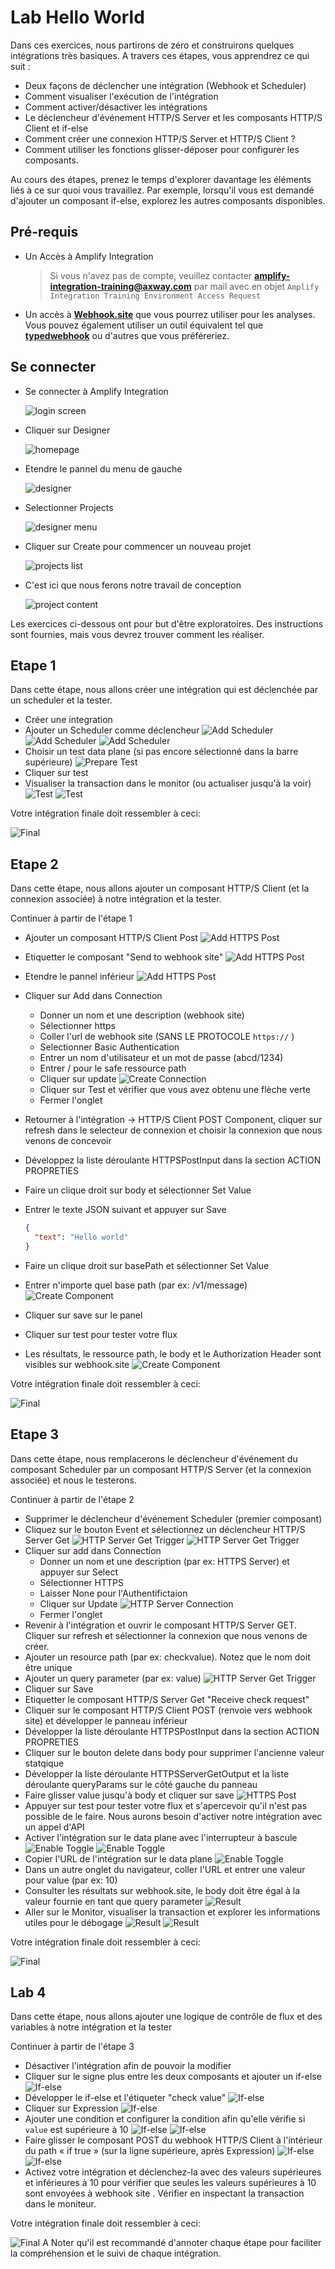 # Lab Hello World

Dans ces exercices, nous partirons de zéro et construirons quelques intégrations très basiques.
A travers ces étapes, vous apprendrez ce qui suit :

* Deux façons de déclencher une intégration (Webhook et Scheduler)
* Comment visualiser l'exécution de l'intégration
* Comment activer/désactiver les intégrations
* Le déclencheur d'événement HTTP/S Server et les composants HTTP/S Client et if-else
* Comment créer une connexion HTTP/S Server et HTTP/S Client ?
* Comment utiliser les fonctions glisser-déposer pour configurer les composants.

Au cours des étapes, prenez le temps d'explorer davantage les éléments liés à ce sur quoi vous travaillez. Par exemple, lorsqu'il vous est demandé d'ajouter un composant if-else, explorez les autres composants disponibles.


## Pré-requis

* Un Accès à Amplify Integration
  > Si vous n'avez pas de compte, veuillez contacter **[amplify-integration-training@axway.com](mailto:amplify-integration-training@axway.com?subject=Amplify%20Integration%20-%20Training%20Environment%20Access%20Request&body=Hi%2C%0D%0A%0D%0ACould%20you%20provide%20me%20with%20access%20to%20an%20environment%20where%20I%20can%20practice%20the%20Amplify%20Integration%20e-Learning%20labs%20%3F%0D%0A%0D%0ABest%20Regards.%0D%0A)**  par mail avec en objet `Amplify Integration Training Environment Access Request`
* Un accès à [**Webhook.site**](https://webhook.site/) que vous pourrez utiliser pour les analyses. Vous pouvez également utiliser un outil équivalent tel que [**typedwebhook**](https://typedwebhook.tools/) ou d'autres que vous préféreriez.

## Se connecter

* Se connecter à Amplify Integration

  ![login screen](../images/login-screen.png)

* Cliquer sur Designer

  ![homepage](../images/homepage.png)

* Etendre le pannel du menu de gauche

  ![designer](../images/designer.png)

* Selectionner Projects

  ![designer menu](../images/designer-menu.png)

* Cliquer sur  Create pour commencer un nouveau projet

  ![projects list](../images/projects-list.png)

* C'est ici que nous ferons notre travail de conception

  ![project content](../images/project-content.png)

Les exercices ci-dessous ont pour but  d'être exploratoires. Des instructions sont fournies, mais vous devrez trouver comment les réaliser.
## Etape 1

Dans cette étape, nous allons créer une intégration qui est déclenchée par un scheduler et la tester.

* Créer une integration
* Ajouter un Scheduler comme déclencheur
  ![Add Scheduler](../images/lab1-add-scheduler-a.png)
  ![Add Scheduler](../images/lab1-add-scheduler-b.png)
  ![Add Scheduler](../images/lab1-add-scheduler-c.png)
* Choisir un test data plane (si pas encore sélectionné dans la barre supérieure)
  ![Prepare Test](../images/lab1-prepare-test.png)
* Cliquer sur test
* Visualiser la transaction dans le monitor (ou actualiser jusqu'à la voir)
  ![Test](../images/lab1-test-a.png)
  ![Test](../images/lab1-test-b.png)

Votre intégration finale doit ressembler à ceci:

![Final](../images/lab1-final-a.png)

## Etape 2

Dans cette étape, nous allons ajouter un composant HTTP/S Client (et la connexion associée) à notre intégration et la tester.

Continuer à partir de l'étape 1

* Ajouter un composant HTTP/S Client Post
  ![Add HTTPS Post](../images/lab2-add-https-post-a.png)
* Etiquetter le  composant "Send to webhook site"
  ![Add HTTPS Post](../images/lab2-add-https-post-b.png)
* Etendre le pannel inférieur
  ![Add HTTPS Post](../images/lab2-add-https-post-c.png)
* Cliquer sur Add dans Connection
  * Donner un nom et une description (webhook site)
  * Sélectionner https
  * Coller l'url de webhook site (SANS LE PROTOCOLE `https://` )
  * Selectionner  Basic Authentication
  * Entrer un nom d'utilisateur et un mot de passe (abcd/1234)
  * Entrer / pour le safe ressource path
  * Cliquer sur update
    ![Create Connection](../images/lab2-create-connection-a.png)
  * Cliquer sur Test et vérifier que vous avez obtenu une flèche verte
  * Fermer l'onglet
* Retourner à l'intégration -> HTTP/S Client POST Component, cliquer sur refresh dans le selecteur de connexion et choisir la connexion que nous venons de concevoir
* Développez la liste déroulante HTTPSPostInput dans la section ACTION PROPRETIES
* Faire un clique droit sur body et sélectionner Set Value
* Entrer le texte JSON suivant et appuyer sur Save


  ```json
  {
    "text": "Hello world"
  ‌}
  ```

* Faire un clique droit sur basePath et sélectionner Set Value 
* Entrer n'importe quel base path (par ex: /v1/message)
  ![Create Component](../images/lab2-create-http-post-component-a.png)
* Cliquer sur  save sur le panel
* Cliquer sur test pour tester votre flux
* Les résultats, le ressource path, le body et le Authorization Header sont visibles sur webhook.site
  ![Create Component](../images/lab2-test-results-a.png)

Votre intégration finale doit ressembler à ceci:

![Final](../images/lab2-final-a.png)

## Etape 3

Dans cette étape, nous remplacerons le déclencheur d'événement du composant Scheduler par un composant HTTP/S Server (et la connexion associée) et nous le testerons.

Continuer à partir de l'étape 2 

* Supprimer le déclencheur d'événement Scheduler (premier composant)
* Cliquez sur le bouton Event et sélectionnez un déclencheur HTTP/S Server Get
  ![HTTP Server Get Trigger](../images/lab3-add-https-get-trigger-a.png)
  ![HTTP Server Get Trigger](../images/lab3-add-https-get-trigger-b.png)
* Cliquer sur add dans Connection
  * Donner un nom et une description (par ex: HTTPS Server) et appuyer sur Select
  * Sélectionner HTTPS
  * Laisser None pour l'Authentifictaion
  * Cliquer sur Update
  ![HTTP Server Connection](../images/lab3-https-connection-a.png)
  * Fermer l'onglet 
* Revenir à l'intégration et ouvrir le composant HTTP/S Server GET. Cliquer sur refresh et sélectionner la connexion que nous venons de créer.
* Ajouter un resource path (par ex: checkvalue). Notez que le nom doit être unique
* Ajouter un query parameter (par ex: value)
  ![HTTP Server Get Trigger](../images/lab3-add-https-get-trigger-c.png)
* Cliquer sur  Save 
* Etiquetter le composant HTTP/S Server Get "Receive check request"
* Cliquer sur le composant HTTP/S Client POST (renvoie vers webhook site) et développer le panneau inférieur
* Développer la liste déroulante HTTPSPostInput dans la section ACTION PROPRETIES
* Cliquer sur le bouton delete dans body pour supprimer l'ancienne valeur statqique 
* Développer la liste déroulante HTTPSServerGetOutput et la liste déroulante queryParams sur le côté gauche du panneau
* Faire glisser value jusqu'à body et cliquer sur save 
  ![HTTPS Post](../images/lab3-create-http-post-component-a.png)
* Appuyer sur test pour tester votre flux et s'apercevoir qu'il n'est pas possible de le faire. Nous aurons besoin d'activer notre intégration avec un appel d'API
* Activer l'intégration sur le data plane avec l'interrupteur à bascule
  ![Enable Toggle](../images/lab3-enable-a.png)
  ![Enable Toggle](../images/lab3-enable-b.png)
* Copier l'URL de l'intégration sur le data plane 
  ![Enable Toggle](../images/lab3-enable-c.png)
* Dans un autre onglet du navigateur, coller l'URL et entrer une valeur pour value (par ex: 10)
* Consulter les résultats sur webhook.site, le body doit être égal à la valeur fournie en tant que query parameter 
  ![Result](../images/lab3-result-a.png)
* Aller sur le  Monitor, visualiser la transaction et explorer les informations utiles pour le débogage
  ![Result](../images/lab3-result-b.png)
  ![Result](../images/lab3-result-c.png)


Votre intégration finale doit ressembler à ceci:

![Final](../images/lab3-final-a.png)


## Lab 4

Dans cette étape, nous allons ajouter une logique de contrôle de flux et des variables à notre intégration et la tester

Continuer à partir de l'étape 3

* Désactiver l'intégration afin de pouvoir la modifier 
* Cliquer sur le signe plus entre les deux composants et ajouter un if-else
  ![If-else](../images/lab4-ifelse-a.png)
* Développer le if-else et l'étiqueter "check value"
  ![If-else](../images/lab4-ifelse-b.png)
* Cliquer sur Expression
  ![If-else](../images/lab4-ifelse-c.png)
* Ajouter une condition et configurer la condition afin qu'elle vérifie si `value` est supérieure à 10
  ![If-else](../images/lab4-ifelse-d.png)
  ![If-else](../images/lab4-ifelse-e.png)
* Faire glisser le composant POST du webhook HTTP/S Client à l'intérieur du path « if true » (sur la ligne supérieure, après Expression)
  ![If-else](../images/lab4-ifelse-f.png)
  ![If-else](../images/lab4-ifelse-g.png)
* Activez votre intégration et déclenchez-la avec des valeurs supérieures et inférieures à 10 pour vérifier que seules les valeurs supérieures à 10 sont envoyées à webhook site . Vérifier en inspectant la transaction dans le moniteur.

Votre intégration finale doit ressembler à ceci:

![Final](../images/lab4-final-a.png)
A Noter qu'il est recommandé d'annoter chaque étape pour faciliter la compréhension et le suivi de chaque intégration.
